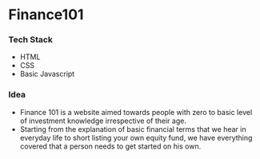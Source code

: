 # Finance101

### Tech Stack
- HTML
- CSS
- Basic Javascript 

### Idea
- Finance 101 is a website aimed towards people with zero to basic level of investment knowledge irrespective of their age. 
- Starting from the explanation of basic financial terms that we hear in everyday life to short listing your own equity fund, we have everything covered that a person needs to get started on his own.
